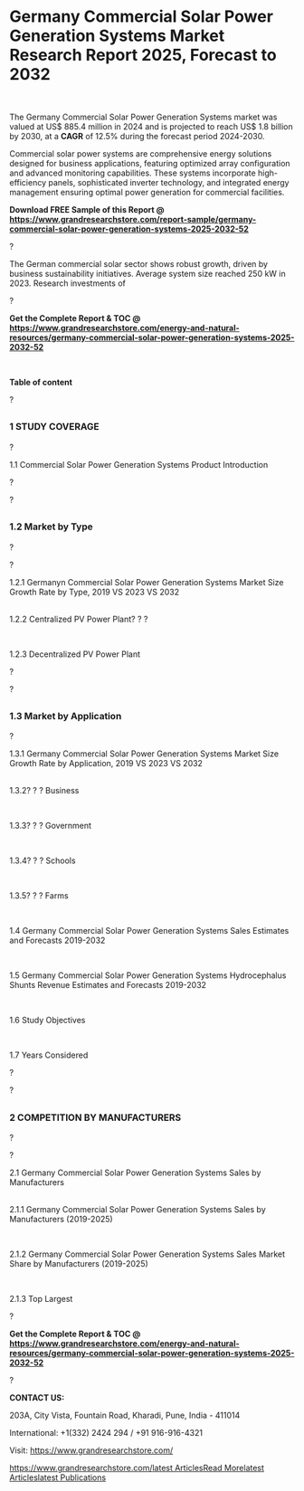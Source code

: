 <h1>Germany Commercial Solar Power Generation Systems Market Research Report 2025, Forecast to 2032</h1><br/><p>The Germany Commercial Solar Power Generation Systems market was valued at US$ 885.4 million in 2024 and is projected to reach US$ 1.8 billion by 2030, at a <strong>CAGR</strong> of 12.5% during the forecast period 2024-2030.</p>
 
 
 
 <p>Commercial solar power systems are comprehensive energy solutions designed for business applications, featuring optimized array configuration and advanced monitoring capabilities. These systems incorporate high-efficiency panels, sophisticated inverter technology, and integrated energy management ensuring optimal power generation for commercial facilities.</p>
 
 
 
 <div><b>Download FREE Sample of this Report @ <a href="https://www.grandresearchstore.com/report-sample/germany-commercial-solar-power-generation-systems-2025-2032-52">https://www.grandresearchstore.com/report-sample/germany-commercial-solar-power-generation-systems-2025-2032-52</a></b></div>
 
 
 
 <p>? </p>
 
 
 
 <p>The German commercial solar sector shows robust growth, driven by business sustainability initiatives. Average system size reached 250 kW in 2023. Research investments of</p>
 
 
 
 <p>? </p>
 
 
 
 <div><b>Get the Complete Report & TOC @ <a href="https://www.grandresearchstore.com/energy-and-natural-resources/germany-commercial-solar-power-generation-systems-2025-2032-52">https://www.grandresearchstore.com/energy-and-natural-resources/germany-commercial-solar-power-generation-systems-2025-2032-52</a></b></div>
 
 
 
 <p><br />
 
 <b>Table of content</b></p>
 
 
 
 <p>? </p>
 
 
 
 <h2><span style="font-size:16px"><strong>1 STUDY COVERAGE</strong></span></h2>
 
 
 
 <p>? </p>
 
 
 
 <p>1.1 Commercial Solar Power Generation Systems Product Introduction</p>
 
 
 
 <p>? </p>
 
 
 
 <p>? </p>
 
 
 
 <h2><span style="font-size:16px"><strong>1.2 Market by Type</strong></span></h2>
 
 
 
 <p>? </p>
 
 
 
 <p>? </p>
 
 
 
 <p>1.2.1 Germanyn Commercial Solar Power Generation Systems Market Size Growth Rate by Type, 2019 VS 2023 VS 2032<br />
 
 <br />
 
 1.2.2 Centralized PV Power Plant? ? ? <br />
 
 <br />
 
 1.2.3 Decentralized PV Power Plant<br />
 
 ? </p>
 
 
 
 <p>? </p>
 
 
 
 <h2><span style="font-size:16px"><strong>1.3 Market by Application</strong></span></h2>
 
 
 
 <p>? </p>
 
 
 
 <p>1.3.1 Germany Commercial Solar Power Generation Systems Market Size Growth Rate by Application, 2019 VS 2023 VS 2032<br />
 
 <br />
 
 1.3.2? ? ? Business<br />
 
 <br />
 
 1.3.3? ? ? Government<br />
 
 <br />
 
 1.3.4? ? ? Schools<br />
 
 <br />
 
 1.3.5? ? ? Farms<br />
 
 <br />
 
 1.4 Germany Commercial Solar Power Generation Systems Sales Estimates and Forecasts 2019-2032<br />
 
 <br />
 
 1.5 Germany Commercial Solar Power Generation Systems Hydrocephalus Shunts Revenue Estimates and Forecasts 2019-2032<br />
 
 <br />
 
 1.6 Study Objectives<br />
 
 <br />
 
 1.7 Years Considered</p>
 
 
 
 <p>? </p>
 
 
 
 <p>? </p>
 
 
 
 <h2><span style="font-size:16px"><strong>2 COMPETITION BY MANUFACTURERS</strong></span></h2>
 
 
 
 <p>? </p>
 
 
 
 <p>? </p>
 
 
 
 <p>2.1 Germany Commercial Solar Power Generation Systems Sales by Manufacturers<br />
 
 <br />
 
 2.1.1 Germany Commercial Solar Power Generation Systems Sales by Manufacturers (2019-2025)<br />
 
 <br />
 
 2.1.2 Germany Commercial Solar Power Generation Systems Sales Market Share by Manufacturers (2019-2025)<br />
 
 <br />
 
 2.1.3 Top Largest</p>
 
 
 
 <p>? </p>
 
 
 
 <div><b>Get the Complete Report & TOC @ <a href="https://www.grandresearchstore.com/energy-and-natural-resources/germany-commercial-solar-power-generation-systems-2025-2032-52">https://www.grandresearchstore.com/energy-and-natural-resources/germany-commercial-solar-power-generation-systems-2025-2032-52</a></b></div>
 
 
 
 <p>? </p>
 
 
 
 <p><b>CONTACT US:</b><br />
 
 203A, City Vista, Fountain Road, Kharadi, Pune, India - 411014<br />
 
 International: +1(332) 2424 294 / +91 916-916-4321<br />
 
 Visit: <a href="https://www.grandresearchstore.com/">https://www.grandresearchstore.com/</a><br />
 
 <a href="https://gyeongbokgung.com">https://www.grandresearchstore.com/</a><a href="https://hallyeomaritime.com">latest Articles</a><a href="https://jingwansa.com">Read More</a><a href="https://nguoiviet.jp/">latest Articles</a><a href="https://www.intelmarketresearch.com/">latest Publications</a></p>